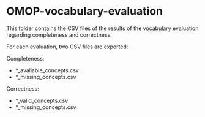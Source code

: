 # OMOP-vocabulary-evaluation

This folder contains the CSV files of the results of the vocabulary evaluation regarding completeness and correctness.

For each evaluation, two CSV files are exported:

Completeness:
- *_avaliable_concepts.csv
- *_missing_concepts.csv

Correctness:
- *_valid_concepts.csv
- *_missing_concepts.csv
